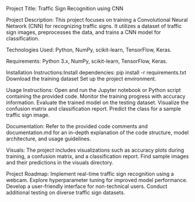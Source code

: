 Project Title:
Traffic Sign Recognition using CNN

Project Description:
This project focuses on training a Convolutional Neural Network (CNN) for recognizing traffic signs. It utilizes a dataset of traffic sign images, preprocesses the data, and trains a CNN model for classification.

Technologies Used:
Python,
NumPy,
scikit-learn,
TensorFlow,
Keras.

Requirements:
Python 3.x,
NumPy,
scikit-learn,
TensorFlow,
Keras.

Installation Instructions:Install dependencies: pip install -r requirements.txt
Download the training dataset 
Set up the project environment.

Usage Instructions:
Open and run the Jupyter notebook or Python script containing the provided code.
Monitor the training progress with accuracy information.
Evaluate the trained model on the testing dataset.
Visualize the confusion matrix and classification report.
Predict the class for a sample traffic sign image.

Documentation:
Refer to the provided code comments and documentation.md for an in-depth explanation of the code structure, model architecture, and usage guidelines.

Visuals:
The project includes visualizations such as accuracy plots during training, a confusion matrix, and a classification report. Find sample images and their predictions in the visuals directory.

Project Roadmap:
Implement real-time traffic sign recognition using a webcam.
Explore hyperparameter tuning for improved model performance.
Develop a user-friendly interface for non-technical users.
Conduct additional testing on diverse traffic sign datasets.
